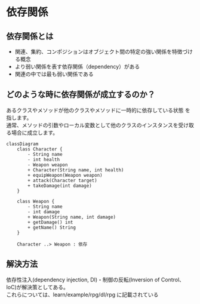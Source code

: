 # 依存関係

## 依存関係とは
- 関連、集約、コンポジションはオブジェクト間の特定の強い関係を特徴づける概念
- より弱い関係を表す依存関係（dependency）がある
- 関連の中では最も弱い関係である

## どのような時に依存関係が成立するのか？
あるクラスやメソッドが他のクラスやメソッドに一時的に依存している状態 を指します。<br>
通常、メソッドの引数やローカル変数として他のクラスのインスタンスを受け取る場合に成立します。

```mermaid
classDiagram
    class Character {
        - String name
        - int health
        - Weapon weapon
        + Character(String name, int health)
        + equipWeapon(Weapon weapon)
        + attack(Character target)
        + takeDamage(int damage)
    }

    class Weapon {
        - String name
        - int damage
        + Weapon(String name, int damage)
        + getDamage() int
        + getName() String
    }

    Character ..> Weapon : 依存
```


## 解決方法
依存性注入(dependency injection, DI)・制御の反転(Inversion of Control、IoC)が解決策としてある。<br>
これらについては、learn/example/rpg/dI/rpg に記載されている